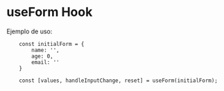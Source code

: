 # useForm Hook

Ejemplo de uso:

```
    const initialForm = {
        name: '',
        age: 0,
        email: ''
    }
    
    const [values, handleInputChange, reset] = useForm(initialForm);
```